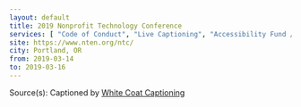 ```yaml
---
layout: default
title: 2019 Nonprofit Technology Conference
services: [ "Code of Conduct", "Live Captioning", "Accessibility Fund / Pledge / Statement", "Financial Aid / Scholarships", "Mobility Access", "Reserved Seating Near Stage", "Blind / Vision Access", "Sign Language Interpreting", "Sign Language Interpreting on Request", "Nursing / Pumping Room", "Quiet/Rest Area", "Dietary Accommodation", "Restrooms: All-Gender / Gender-Neutral", "Service Animals Welcome", "Recovery Meeting", ]
site: https://www.nten.org/ntc/
city: Portland, OR
from: 2019-03-14
to: 2019-03-16
---
```


Source(s): Captioned by [White Coat Captioning](http://www.whitecoatcaptioning.com/)